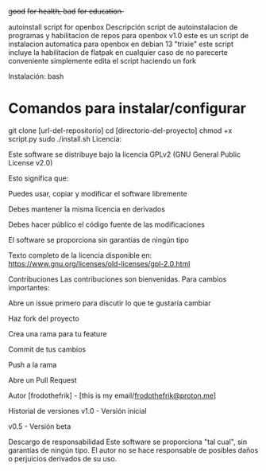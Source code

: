 
g̶o̶o̶d̶ f̶o̶r̶ h̶e̶a̶l̶t̶h̶,̶ b̶a̶d̶ f̶o̶r̶ e̶d̶u̶c̶a̶t̶i̶o̶n̶

autoinstall script for openbox
Descripción
script de autoinstalacion de programas y habilitacion de repos para openbox v1.0
este es un script de instalacion automatica para openbox en debian 13 "trixie"
este script incluye la habilitacion de flatpak en cualquier caso de no parecerte conveniente simplemente edita el script haciendo un fork

Instalación:
bash
# Comandos para instalar/configurar
git clone [url-del-repositorio]
cd [directorio-del-proyecto]
chmod +x script.py
sudo ./install.sh
Licencia:

Este software se distribuye bajo la licencia GPLv2 (GNU General Public License v2.0)

Esto significa que:

Puedes usar, copiar y modificar el software libremente

Debes mantener la misma licencia en derivados

Debes hacer público el código fuente de las modificaciones

El software se proporciona sin garantías de ningún tipo

Texto completo de la licencia disponible en:
https://www.gnu.org/licenses/old-licenses/gpl-2.0.html

Contribuciones
Las contribuciones son bienvenidas. Para cambios importantes:

Abre un issue primero para discutir lo que te gustaría cambiar

Haz fork del proyecto

Crea una rama para tu feature

Commit de tus cambios

Push a la rama

Abre un Pull Request

Autor
[frodothefrik] - [this is my email/frodothefrik@proton.me]

Historial de versiones
v1.0 - Versión inicial

v0.5 - Versión beta

Descargo de responsabilidad
Este software se proporciona "tal cual", sin garantías de ningún tipo. El autor no se hace responsable de posibles daños o perjuicios derivados de su uso.
